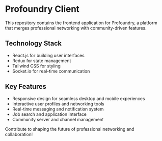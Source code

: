 # Profoundry Client

This repository contains the frontend application for Profoundry, a platform that merges professional networking with community-driven features.

## Technology Stack
- React.js for building user interfaces
- Redux for state management
- Tailwind CSS for styling
- Socket.io for real-time communication

## Key Features
- Responsive design for seamless desktop and mobile experiences
- Interactive user profiles and networking tools
- Real-time messaging and notification system
- Job search and application interface
- Community server and channel management

Contribute to shaping the future of professional networking and collaboration!
